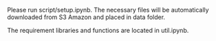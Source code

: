 
Please run script/setup.ipynb. The necessary files will be automatically downloaded from S3 Amazon and placed in data folder. 

The requirement libraries and functions are located in util.ipynb. 